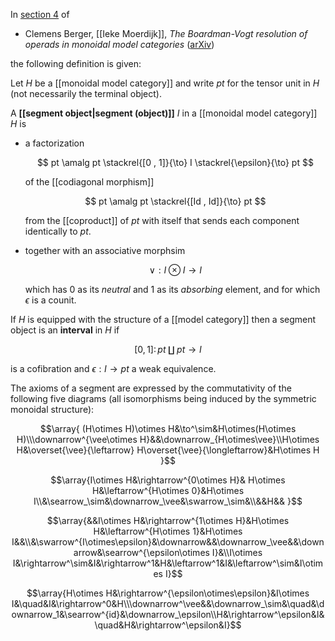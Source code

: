In [section 4](http://arxiv.org/PS_cache/math/pdf/0502/0502155v2.pdf#page=11)
of

* Clemens Berger, [[Ieke Moerdijk]], _The Boardman-Vogt resolution of operads in monoidal model categories_ ([arXiv](http://arxiv.org/abs/math.AT/0502155))

the following definition is given:

Let $H$ be a [[monoidal model category]] and write $pt$ for the tensor unit in $H$ (not necessarily the terminal object). 

A **[[segment object|segment (object)]]** $I$ in a [[monoidal model category]] $H$ is 

* a factorization 

  $$
    pt \amalg pt \stackrel{[0 , 1]}{\to} 
    I \stackrel{\epsilon}{\to} pt
  $$

  of the [[codiagonal morphism]]

  $$
    pt \amalg pt \stackrel{[Id , Id]}{\to} pt
  $$ 

  from the [[coproduct]] of $pt$ with itself that 
  sends each component identically to $pt$.

* together with an associative morphsim 

  $$
    \vee : I \otimes I \to I
  $$ 

  which has 0 as its _neutral_ and 1 as 
  its _absorbing_ element, and for which 
  $\epsilon$ is a counit.

If $H$ is equipped with the structure of a [[model category]] then a segment object is an **interval** in $H$ if 

$$
  [0, 1]\colon pt \amalg pt \to I
$$ 

is a cofibration and $\epsilon : I \to pt$ a weak equivalence.


The axioms of a segment are expressed by the commutativity of the following five diagrams (all isomorphisms being induced by the symmetric monoidal structure):

$$\array{
(H\otimes H)\otimes H&\to^\sim&H\otimes(H\otimes H)\\\downarrow^{\vee\otimes H}&&\downarrow_{H\otimes\vee}\\H\otimes H&\overset{\vee}{\leftarrow} H\overset{\vee}{\longleftarrow}&H\otimes H
}$$

$$\array{I\otimes H&\rightarrow^{0\otimes H}& H\otimes H&\leftarrow^{H\otimes 0}&H\otimes I\\&\searrow_\sim&\downarrow_\vee&\swarrow_\sim&\\&&H&&
}$$

$$\array{&&I\otimes H&\rightarrow^{1\otimes H}&H\otimes H&\leftarrow^{H\otimes 1}&H\otimes I&&\\&\swarrow^{I\otimes\epsilon}&\downarrow&&\downarrow_\vee&&\downarrow&\searrow^{\epsilon\otimes I}&\\I\otimes I&\rightarrow^\sim&I&\rightarrow^1&H&\leftarrow^1&I&\leftarrow^\sim&I\otimes I}$$

$$\array{H\otimes H&\rightarrow^{\epsilon\otimes\epsilon}&I\otimes I&\quad&I&\rightarrow^0&H\\\downarrow^\vee&&\downarrow_\sim&\quad&\downarrow_1&\searrow^{id}&\downarrow_\epsilon\\H&\rightarrow^\epsilon&I&\quad&H&\rightarrow^\epsilon&I}$$

